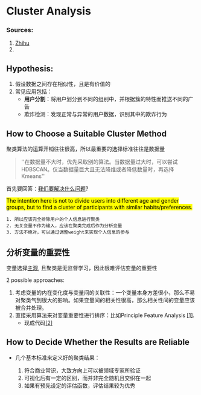 # Cluster Analysis 

### Sources:
1. [Zhihu](https://www.zhihu.com/question/19982667)
2. 

## Hypothesis:
1. 假设数据之间存在相似性，且是有价值的
2.  常见应用包括：
	* **用户分割**：将用户划分到不同的组别中，并根据簇的特性而推送不同的广告
	* 欺诈检测：发现正常与异常的用户数据，识别其中的欺诈行为


## How to Choose a Suitable Cluster Method
聚类算法的运算开销往往很高，所以最重要的选择标准往往是数据量
> ''在数据量不大时，优先采取别的算法。当数据量过大时，可以尝试HDBSCAN。仅当数据量巨大且无法降维或者降低数量时，再选择Kmeans''

首先要回答：<u>我们要解决什么问题</u>?

<mark>The intention here is not to divide users into different age and gender groups, but to find a cluster of participants with similar habits/preferences.</mark>

	1. 所以应该完全排除用户的个人信息进行聚类
	2. 无关变量不作为输入，应该在聚类完成后作为分析变量
	3. 方法不绝对，可以通过调整weight来实现个人信息的参与

## 分析变量的重要性
变量选择<u>主观</u>, 且聚类是无监督学习，因此很难评估变量的重要性

2 possible approaches:

1. 考虑变量的内在变化度与变量间的关联性：一个变量本身方差很小，那么不易对聚类气到很大的影响。如果变量间的相关性很高，那么相关性间的变量应该被合并处理。
2. 直接采用算法来对变量重要性进行排序：比如Principle Feature Analysis [[1]](https://dl.acm.org/doi/pdf/10.1145/1291233.1291297). 
	* 现成代码[[2]](https://stats.stackexchange.com/questions/108743/methods-in-r-or-python-to-perform-feature-selection-in-unsupervised-learning)



## How to Decide Whether the Results are Reliable
* 几个基本标准来定义好的聚类结果：

	1. 符合商业常识，大致方向上可以被领域专家所验证
	2. 可视化后有一定的区别，而并非完全随机且交织在一起
	3. 如果有预先设定的评估函数，评估结果较为优秀





